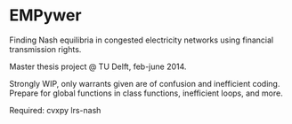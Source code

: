 EMPywer
=======

Finding Nash equilibria in congested electricity networks using financial transmission rights.

Master thesis project @ TU Delft, feb-june 2014.

Strongly WIP, only warrants given are of confusion and inefficient coding. Prepare for global functions in class functions, inefficient loops, and more.

Required:
cvxpy
lrs-nash

